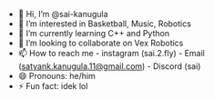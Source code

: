 - 👋 Hi, I’m @sai-kanugula
- 👀 I’m interested in Basketball, Music, Robotics
- 🌱 I’m currently learning C++ and Python
- 💞️ I’m looking to collaborate on Vex Robotics
- 📫 How to reach me - instagram (sai.2.fly) - Email (satyank.kanugula.11@gmail.com) - Discord (sai)
- 😄 Pronouns: he/him
- ⚡ Fun fact: idek lol

<!---
sai-kanugula/sai-kanugula is a ✨ special ✨ repository because its `README.md` (this file) appears on your GitHub profile.
You can click the Preview link to take a look at your changes.
--->
